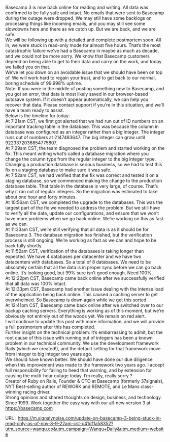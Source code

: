   Basecamp 3 is now back online for reading and writing. All data was confirmed to be fully safe and intact. No emails that were sent to Basecamp during the outage were dropped. We may still have some backlogs on processing things like incoming emails, and you may still see some slowdowns here and there as we catch up. But we are back, and we are safe.  
    We will be following up with a detailed and complete postmortem soon. All in, we were stuck in read-only mode for almost five hours. That’s the most catastrophic failure we’ve had a Basecamp in maybe as much as decade, and we could not be more sorry. We know that Basecamp customers depend on being able to get to their data and carry on the work, and today we failed you on that.  
    We’ve let you down on an avoidable issue that we should have been on top of. We will work hard to regain your trust, and to get back to our normal, boring schedule of 99.998% uptime.  
    Note: If you were in the middle of posting something new to Basecamp, and you got an error, that data is most likely saved in our browser-based autosave system. If it doesn’t appear automatically, we can help you recover that data. Please contact support if you’re in this situation, and we’ll have a team ready to assist.  
    Below is the timeline for today:  
    At 7:21am CST, we first got alerted that we had run out of ID numbers on an important tracking table in the database. This was because the column in database was configured as an integer rather than a big integer. The integer runs out of numbers at 2147483647. The big integer can grow until 9223372036854775807.  
    At 7:29am CST, the team diagnosed the problem and started working on the fix. This meant writing what’s called a database migration where you change the column type from the regular integer to the big integer type. Changing a production database is serious business, so we had to test this fix on a staging database to make sure it was safe.  
    At 7:52am CST, we had verified that the fix was correct and tested it on a staging database, so we commenced making the change to the production database table. That table in the database is very large, of course. That’s why it ran out of regular integers. So the migration was estimated to take about one hour and forty minutes.  
    At 10:56am CST, we completed the upgrade to the databases. This was the largest part of the fix we needed to address the problem. But we still have to verify all the data, update our configurations, and ensure that we won’t have more problems when we go back online. We’re working on this as fast as we can.  
    At 11:33am CST, we’re still verifying that all data is as it should be for Basecamp 3. The database migration has finished, but the verification process is still ongoing. We’re working as fast as we can and hope to be back fully shortly.  
    At 11:52am CST, verification of the databases is taking longer than expected. We have 4 databases per datacenter and we have two datacenters with databases. So a total of 8 databases. We need to be absolutely certain that all the data is in proper sync before we can go back online. It’s looking good, but 99% sure isn’t good enough. Need 100%.  
    At 12:22pm CST, Basecamp came back online after we successfully verified that all data was 100% intact.  
    At 12:33pm CST, Basecamp had another issue dealing with the intense load of the application being back online. This caused a caching server to get overwhelmed. So Basecamp is down again while we get this sorted.  
    At 12:41pm CST, Basecamp came back online after we switched over to our backup caching servers. Everything is working as of this moment, but we’re obviously not entirely out of the woods yet. We remain on red alert.  
    I will continue to update this post with more information, and we will provide a full postmortem after this has completed.  
    Further insight on the technical problem: It’s embarrassing to admit, but the root cause of this issue with running out of integers has been a known problem in our technical community. We use the development framework Rails (which we created!), and the default setting for that framework move from integer to big integer two years ago.  
    We should have known better. We should have done our due diligence when this improvement was made to the framework two years ago. I accept full responsibility for failing to heed that warning, and by extension for causing the multi-hour outage today. I’m really, really sorry ?  
    Creator of Ruby on Rails, Founder & CTO at Basecamp (formerly 37signals), NYT Best-selling author of REWORK and REMOTE, and Le Mans class-winning racing driver.  
    Strong opinions and shared thoughts on design, business, and technology. Since 1999. Work together the easy way with our all-new version 3 at https://basecamp.com  
    
  URL : https://m.signalvnoise.com/update-on-basecamp-3-being-stuck-in-read-only-as-of-nov-8-9-22am-cst-c41df1a58352?utm_source=wanqu.co&utm_campaign=Wanqu+Daily&utm_medium=website